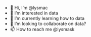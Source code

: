 - 👋 Hi, I’m @lysmac
- 👀 I’m interested in data
- 🌱 I’m currently learning how to data
- 💞️ I’m looking to collaborate on data?
- 📫 How to reach me @lysmask

<!---
lysmac/lysmac is a ✨ special ✨ repository because its `README.md` (this file) appears on your GitHub profile.
You can click the Preview link to take a look at your changes.
--->
